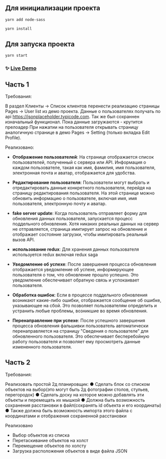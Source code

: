 ## Для инициализации проекта

```sh
yarn add node-sass
```

```sh
yarn install
```

## Для запуска проекта

```sh
yarn start
```

### ✨ [Live Demo](https://main--creative-narwhal-ed2705.netlify.app/app)

## Часть 1

Требования:

В раздел Клиенты -> Список клиентов перенести реализацию страницы Pages -> User list из демо проекта. Данные о пользователях получать по api https://jsonplaceholder.typicode.com. Так же был сохраннен изначальный функционал.
Пока данные загружаются - крутится прелоадер
При нажатии на пользователя открывать страницу аналогичную странице в демо Pages -> Setting (только вкладка Edit Profile).

Реализовано:

- **Отображение пользователей**: На странице отображается список пользователей, полученный с сервера или API. Информация о каждом пользователе, такая как имя, фамилия, имя пользователя, электронная почта и аватар, отображается для удобства.

- **Редактирование пользователя**: Пользователи могут выбрать и отредактировать данные конкретного пользователя, перейдя на страницу редактирования пользователя. На этой странице можно обновить информацию о пользователе, включая имя, имя пользователя, электронную почту и аватар.

- **fake server update**: Когда пользователь отправляет форму для обновления данных пользователя, запускается процесс поддельного обновления. Хотя никаких реальных данных на сервер не отправляется, страница имитирует запрос на обновление и отображает состояние загрузки, чтобы имитировать реальный вызов API.

- **использование redux**: Для хранения данных пользователя используется redux включая redux saga

- **Уведомление об успехе**: После завершения процесса обновления отображается уведомление об успехе, информирующее пользователя о том, что обновление прошло успешно. Это уведомление обеспечивает обратную связь и успокаивает пользователя.

- **Обработка ошибок**: Если в процессе поддельного обновления возникают какие-либо ошибки, отображается сообщение об ошибке, указывающее на сбой. Это позволяет пользователям определить и устранить любые проблемы, возникшие во время обновления.

- **Перенаправление при успехе**: После успешного завершения процесса обновления фальшивки пользователь автоматически перенаправляется на страницу "Сведения о пользователе" для обновленного пользователя. Это обеспечивает бесперебойную работу пользователя и позволяет ему просмотреть данные измененного пользователя.

## Часть 2

Требования:

Реализовать простой 2д планировщик:
● Сделать блок со списком объектов на выбор(это могут быть 2д фотографии столов, стульев, перегородок)
● Сделать доску на которое можно добавлять эти объекты и перемещать их мышкой
● Должна быть возможность сохранения расстановки в файл(сохранять id объекта и его координаты)
● Также должна быть возможность импорта этого файла с координатами и отображения сохраненной расстановки

Реализовано

- Выбор объектов из списка
- Перетаскивание объектов на холст
- Перемещение объектов по холсту
- Загрузка расположения объектов в виде файла JSON